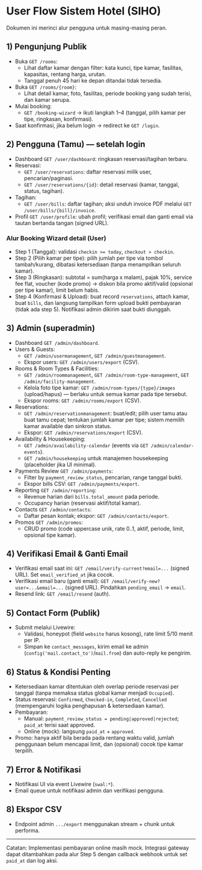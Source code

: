 # User Flow Sistem Hotel (SIHO)

Dokumen ini merinci alur pengguna untuk masing-masing peran.

## 1) Pengunjung Publik
- Buka `GET /rooms`:
  - Lihat daftar kamar dengan filter: kata kunci, tipe kamar, fasilitas, kapasitas, rentang harga, urutan.
  - Tanggal penuh 45 hari ke depan ditandai tidak tersedia.
- Buka `GET /rooms/{room}`:
  - Lihat detail kamar, foto, fasilitas, periode booking yang sudah terisi, dan kamar serupa.
- Mulai booking:
  - `GET /booking-wizard` → ikuti langkah 1–4 (tanggal, pilih kamar per tipe, ringkasan, konfirmasi).
- Saat konfirmasi, jika belum login → redirect ke `GET /login`.

## 2) Pengguna (Tamu) — setelah login
- Dashboard `GET /user/dashboard`: ringkasan reservasi/tagihan terbaru.
- Reservasi:
  - `GET /user/reservations`: daftar reservasi milik user, pencarian/paginasi.
  - `GET /user/reservations/{id}`: detail reservasi (kamar, tanggal, status, tagihan).
- Tagihan:
  - `GET /user/bills`: daftar tagihan; aksi unduh invoice PDF melalui `GET /user/bills/{bill}/invoice`.
- Profil `GET /user/profile`: ubah profil; verifikasi email dan ganti email via tautan bertanda tangan (signed URL).

### Alur Booking Wizard detail (User)
- Step 1 (Tanggal): validasi `checkin >= today`, `checkout > checkin`.
- Step 2 (Pilih kamar per tipe): pilih jumlah per tipe via tombol tambah/kurang, dibatasi ketersediaan (tanpa menampilkan seluruh kamar).
- Step 3 (Ringkasan): subtotal = sum(harga x malam), pajak 10%, service fee flat, voucher (kode promo) → diskon bila promo aktif/valid (opsional per tipe kamar), limit belum habis.
- Step 4 (Konfirmasi & Upload): buat record `reservations`, attach kamar, buat `bills`, dan langsung tampilkan form upload bukti pembayaran (tidak ada step 5). Notifikasi admin dikirim saat bukti diunggah.

## 3) Admin (superadmin)
- Dashboard `GET /admin/dashboard`.
- Users & Guests:
  - `GET /admin/usermanagement`, `GET /admin/guestmanagement`.
  - Ekspor users: `GET /admin/users/export` (CSV).
- Rooms & Room Types & Facilities:
  - `GET /admin/roommanagement`, `GET /admin/room-type-management`, `GET /admin/facility-management`.
  - Kelola foto tipe kamar: `GET /admin/room-types/{type}/images` (upload/hapus) — berlaku untuk semua kamar pada tipe tersebut.
  - Ekspor rooms: `GET /admin/rooms/export` (CSV).
- Reservations:
  - `GET /admin/reservationmanagement`: buat/edit; pilih user tamu atau buat tamu cepat; tentukan jumlah kamar per tipe; sistem memilih kamar available dan sinkron status.
  - Ekspor: `GET /admin/reservations/export` (CSV).
- Availability & Housekeeping:
  - `GET /admin/availability-calendar` (events via `GET /admin/calendar-events`).
  - `GET /admin/housekeeping` untuk manajemen housekeeping (placeholder jika UI minimal).
- Payments Review `GET /admin/payments`:
  - Filter by `payment_review_status`, pencarian, range tanggal bukti.
  - Ekspor bills CSV: `GET /admin/payments/export`.
- Reporting `GET /admin/reporting`:
  - Revenue harian dari `bills.total_amount` pada periode.
  - Occupancy harian (reservasi aktif/total kamar).
- Contacts `GET /admin/contacts`:
  - Daftar pesan kontak; ekspor: `GET /admin/contacts/export`.
- Promos `GET /admin/promos`:
  - CRUD promo (code uppercase unik, rate 0..1, aktif, periode, limit, opsional tipe kamar).

## 4) Verifikasi Email & Ganti Email
- Verifikasi email saat ini: `GET /email/verify-current?email=...` (signed URL). Set `email_verified_at` jika cocok.
- Verifikasi email baru (ganti email): `GET /email/verify-new?user=...&email=...` (signed URL). Pindahkan `pending_email` → `email`.
- Resend link: `GET /email/resend` (auth).

## 5) Contact Form (Publik)
- Submit melalui Livewire:
  - Validasi, honeypot (field `website` harus kosong), rate limit 5/10 menit per IP.
  - Simpan ke `contact_messages`, kirim email ke admin (`config('mail.contact_to')`/`mail.from`) dan auto-reply ke pengirim.

## 6) Status & Kondisi Penting
- Ketersediaan kamar ditentukan oleh overlap periode reservasi per tanggal (tanpa memaksa status global kamar menjadi `Occupied`).
 - Status reservasi: `Confirmed`, `Checked-in`, `Completed`, `Cancelled` (mempengaruhi logika penghapusan & ketersediaan kamar).
- Pembayaran:
  - Manual: `payment_review_status = pending|approved|rejected`; `paid_at` terisi saat approved.
  - Online (mock): langsung `paid_at` + `approved`.
- Promo: hanya aktif bila berada pada rentang waktu valid, jumlah penggunaan belum mencapai limit, dan (opsional) cocok tipe kamar terpilih.

## 7) Error & Notifikasi
- Notifikasi UI via event Livewire (`swal:*`).
- Email queue untuk notifikasi admin dan verifikasi pengguna.

## 8) Ekspor CSV
- Endpoint admin `.../export` menggunakan stream + chunk untuk performa.

---

Catatan: Implementasi pembayaran online masih mock. Integrasi gateway dapat ditambahkan pada alur Step 5 dengan callback webhook untuk set `paid_at` dan log aksi.
